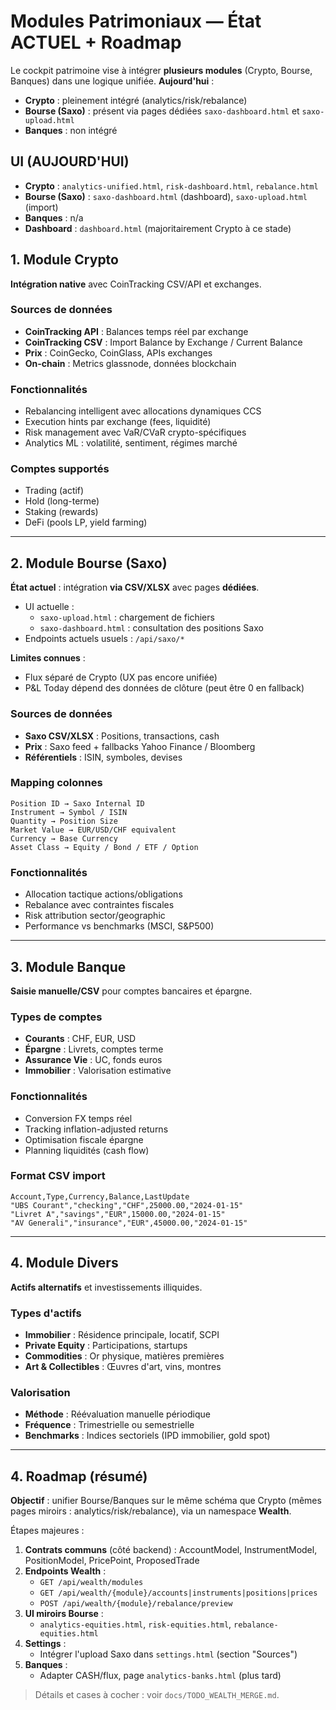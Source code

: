 # Modules Patrimoniaux — État ACTUEL + Roadmap

Le cockpit patrimoine vise à intégrer **plusieurs modules** (Crypto, Bourse, Banques) dans une logique unifiée.
**Aujourd'hui** :
- **Crypto** : pleinement intégré (analytics/risk/rebalance)
- **Bourse (Saxo)** : présent via pages dédiées `saxo-dashboard.html` et `saxo-upload.html`
- **Banques** : non intégré

## UI (AUJOURD'HUI)
- **Crypto** : `analytics-unified.html`, `risk-dashboard.html`, `rebalance.html`
- **Bourse (Saxo)** : `saxo-dashboard.html` (dashboard), `saxo-upload.html` (import)
- **Banques** : n/a
- **Dashboard** : `dashboard.html` (majoritairement Crypto à ce stade)

## 1. Module Crypto

**Intégration native** avec CoinTracking CSV/API et exchanges.

### Sources de données
- **CoinTracking API** : Balances temps réel par exchange
- **CoinTracking CSV** : Import Balance by Exchange / Current Balance
- **Prix** : CoinGecko, CoinGlass, APIs exchanges
- **On-chain** : Metrics glassnode, données blockchain

### Fonctionnalités
- Rebalancing intelligent avec allocations dynamiques CCS
- Execution hints par exchange (fees, liquidité)
- Risk management avec VaR/CVaR crypto-spécifiques
- Analytics ML : volatilité, sentiment, régimes marché

### Comptes supportés
- Trading (actif)
- Hold (long-terme)
- Staking (rewards)
- DeFi (pools LP, yield farming)

---

## 2. Module Bourse (Saxo)

**État actuel** : intégration **via CSV/XLSX** avec pages **dédiées**.
- UI actuelle :
  - `saxo-upload.html` : chargement de fichiers
  - `saxo-dashboard.html` : consultation des positions Saxo
- Endpoints actuels usuels : `/api/saxo/*`

**Limites connues** :
- Flux séparé de Crypto (UX pas encore unifiée)
- P&L Today dépend des données de clôture (peut être 0 en fallback)

### Sources de données
- **Saxo CSV/XLSX** : Positions, transactions, cash
- **Prix** : Saxo feed + fallbacks Yahoo Finance / Bloomberg
- **Référentiels** : ISIN, symboles, devises

### Mapping colonnes
```
Position ID → Saxo Internal ID
Instrument → Symbol / ISIN
Quantity → Position Size
Market Value → EUR/USD/CHF equivalent
Currency → Base Currency
Asset Class → Equity / Bond / ETF / Option
```

### Fonctionnalités
- Allocation tactique actions/obligations
- Rebalance avec contraintes fiscales
- Risk attribution sector/geographic
- Performance vs benchmarks (MSCI, S&P500)

---

## 3. Module Banque

**Saisie manuelle/CSV** pour comptes bancaires et épargne.

### Types de comptes
- **Courants** : CHF, EUR, USD
- **Épargne** : Livrets, comptes terme
- **Assurance Vie** : UC, fonds euros
- **Immobilier** : Valorisation estimative

### Fonctionnalités
- Conversion FX temps réel
- Tracking inflation-adjusted returns
- Optimisation fiscale épargne
- Planning liquidités (cash flow)

### Format CSV import
```csv
Account,Type,Currency,Balance,LastUpdate
"UBS Courant","checking","CHF",25000.00,"2024-01-15"
"Livret A","savings","EUR",15000.00,"2024-01-15"
"AV Generali","insurance","EUR",45000.00,"2024-01-15"
```

---

## 4. Module Divers

**Actifs alternatifs** et investissements illiquides.

### Types d'actifs
- **Immobilier** : Résidence principale, locatif, SCPI
- **Private Equity** : Participations, startups
- **Commodities** : Or physique, matières premières
- **Art & Collectibles** : Œuvres d'art, vins, montres

### Valorisation
- **Méthode** : Réévaluation manuelle périodique
- **Fréquence** : Trimestrielle ou semestrielle
- **Benchmarks** : Indices sectoriels (IPD immobilier, gold spot)

---

## 4. Roadmap (résumé)
**Objectif** : unifier Bourse/Banques sur le même schéma que Crypto (mêmes pages miroirs : analytics/risk/rebalance), via un namespace **Wealth**.

Étapes majeures :
1. **Contrats communs** (côté backend) : AccountModel, InstrumentModel, PositionModel, PricePoint, ProposedTrade
2. **Endpoints Wealth** :
   - `GET /api/wealth/modules`
   - `GET /api/wealth/{module}/accounts|instruments|positions|prices`
   - `POST /api/wealth/{module}/rebalance/preview`
3. **UI miroirs Bourse** :
   - `analytics-equities.html`, `risk-equities.html`, `rebalance-equities.html`
4. **Settings** :
   - Intégrer l'upload Saxo dans `settings.html` (section "Sources")
5. **Banques** :
   - Adapter CASH/flux, page `analytics-banks.html` (plus tard)

> Détails et cases à cocher : voir `docs/TODO_WEALTH_MERGE.md`.